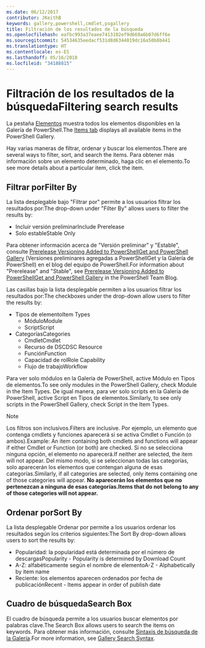 ```yaml
---
ms.date: 06/12/2017
contributor: JKeithB
keywords: gallery,powershell,cmdlet,psgallery
title: Filtración de los resultados de la búsqueda
ms.openlocfilehash: eafbc993a37eaee7413102ef9d669a6b07d6ff6e
ms.sourcegitcommit: 54534635eedacf531d8d6344019dc16a50b8b441
ms.translationtype: HT
ms.contentlocale: es-ES
ms.lasthandoff: 05/16/2018
ms.locfileid: "34188815"
---
```

# <a name="filtering-search-results"></a><span data-ttu-id="96a87-103">Filtración de los resultados de la búsqueda</span><span class="sxs-lookup"><span data-stu-id="96a87-103">Filtering search results</span></span>

<span data-ttu-id="96a87-104">La pestaña [Elementos](https://www.powershellgallery.com/items) muestra todos los elementos disponibles en la Galería de PowerShell.</span><span class="sxs-lookup"><span data-stu-id="96a87-104">The [Items tab](https://www.powershellgallery.com/items) displays all available items in the PowerShell Gallery.</span></span>

<span data-ttu-id="96a87-105">Hay varias maneras de filtrar, ordenar y buscar los elementos.</span><span class="sxs-lookup"><span data-stu-id="96a87-105">There are several ways to filter, sort, and search the items.</span></span>
<span data-ttu-id="96a87-106">Para obtener más información sobre un elemento determinado, haga clic en el elemento.</span><span class="sxs-lookup"><span data-stu-id="96a87-106">To see more details about a particular item, click the item.</span></span>

## <a name="filter-by"></a><span data-ttu-id="96a87-107">Filtrar por</span><span class="sxs-lookup"><span data-stu-id="96a87-107">Filter By</span></span>

<span data-ttu-id="96a87-108">La lista desplegable bajo "Filtrar por" permite a los usuarios filtrar los resultados por:</span><span class="sxs-lookup"><span data-stu-id="96a87-108">The drop-down under "Filter By" allows users to filter the results by:</span></span>
- <span data-ttu-id="96a87-109">Incluir versión preliminar</span><span class="sxs-lookup"><span data-stu-id="96a87-109">Include Prerelease</span></span>
- <span data-ttu-id="96a87-110">Solo estable</span><span class="sxs-lookup"><span data-stu-id="96a87-110">Stable Only</span></span>

<span data-ttu-id="96a87-111">Para obtener información acerca de "Versión preliminar" y "Estable", consulte [Prerelease Versioning Added to PowerShellGet and PowerShell Gallery](https://blogs.msdn.microsoft.com/powershell/2017/12/05/prerelease-versioning-added-to-powershellget-and-powershell-gallery/) (Versiones preliminares agregadas a PowerShellGet y la Galería de PowerShell) en el blog del equipo de PowerShell.</span><span class="sxs-lookup"><span data-stu-id="96a87-111">For information about "Prerelease" and "Stable", see [Prerelease Versioning Added to PowerShellGet and PowerShell Gallery](https://blogs.msdn.microsoft.com/powershell/2017/12/05/prerelease-versioning-added-to-powershellget-and-powershell-gallery/) in the PowerShell Team Blog.</span></span>

<span data-ttu-id="96a87-112">Las casillas bajo la lista desplegable permiten a los usuarios filtrar los resultados por:</span><span class="sxs-lookup"><span data-stu-id="96a87-112">The checkboxes under the drop-down allow users to filter the results by:</span></span>
- <span data-ttu-id="96a87-113">Tipos de elemento</span><span class="sxs-lookup"><span data-stu-id="96a87-113">Item Types</span></span>
  - <span data-ttu-id="96a87-114">Módulo</span><span class="sxs-lookup"><span data-stu-id="96a87-114">Module</span></span>
  - <span data-ttu-id="96a87-115">Script</span><span class="sxs-lookup"><span data-stu-id="96a87-115">Script</span></span>
- <span data-ttu-id="96a87-116">Categorías</span><span class="sxs-lookup"><span data-stu-id="96a87-116">Categories</span></span>
  - <span data-ttu-id="96a87-117">Cmdlet</span><span class="sxs-lookup"><span data-stu-id="96a87-117">Cmdlet</span></span>
  - <span data-ttu-id="96a87-118">Recurso de DSC</span><span class="sxs-lookup"><span data-stu-id="96a87-118">DSC Resource</span></span>
  - <span data-ttu-id="96a87-119">Función</span><span class="sxs-lookup"><span data-stu-id="96a87-119">Function</span></span>
  - <span data-ttu-id="96a87-120">Capacidad de rol</span><span class="sxs-lookup"><span data-stu-id="96a87-120">Role Capability</span></span>
  - <span data-ttu-id="96a87-121">Flujo de trabajo</span><span class="sxs-lookup"><span data-stu-id="96a87-121">Workflow</span></span>

<span data-ttu-id="96a87-122">Para ver solo módulos en la Galería de PowerShell, active Módulo en Tipos de elementos.</span><span class="sxs-lookup"><span data-stu-id="96a87-122">To see only modules in the PowerShell Gallery, check Module in the Item Types.</span></span>
<span data-ttu-id="96a87-123">De igual manera, para ver solo scripts en la Galería de PowerShell, active Script en Tipos de elementos.</span><span class="sxs-lookup"><span data-stu-id="96a87-123">Similarly, to see only scripts in the PowerShell Gallery, check Script in the Item Types.</span></span>

> [!NOTE]
> <span data-ttu-id="96a87-124">Los filtros son inclusivos.</span><span class="sxs-lookup"><span data-stu-id="96a87-124">Filters are inclusive.</span></span>
> <span data-ttu-id="96a87-125">Por ejemplo, un elemento que contenga cmdlets y funciones aparecerá si se activa Cmdlet o Función (o ambos).</span><span class="sxs-lookup"><span data-stu-id="96a87-125">Example: An item containing both cmdlets and functions will appear if either Cmdlet or Function (or both) are checked.</span></span>
> <span data-ttu-id="96a87-126">Si no se selecciona ninguna opción, el elemento no aparecerá.</span><span class="sxs-lookup"><span data-stu-id="96a87-126">If neither are selected, the item will not appear.</span></span>
> <span data-ttu-id="96a87-127">Del mismo modo, si se seleccionan todas las categorías, solo aparecerán los elementos que contengan alguna de esas categorías.</span><span class="sxs-lookup"><span data-stu-id="96a87-127">Similarly, if all categories are selected, only items containing one of those categories will appear.</span></span>
> <span data-ttu-id="96a87-128">**No aparecerán los elementos que no pertenezcan a ninguna de esas categorías.**</span><span class="sxs-lookup"><span data-stu-id="96a87-128">**Items that do not belong to any of those categories will not appear.**</span></span>

## <a name="sort-by"></a><span data-ttu-id="96a87-129">Ordenar por</span><span class="sxs-lookup"><span data-stu-id="96a87-129">Sort By</span></span>

<span data-ttu-id="96a87-130">La lista desplegable Ordenar por permite a los usuarios ordenar los resultados según los criterios siguientes:</span><span class="sxs-lookup"><span data-stu-id="96a87-130">The Sort By drop-down allows users to sort the results by:</span></span>
- <span data-ttu-id="96a87-131">Popularidad: la popularidad está determinada por el número de descargas</span><span class="sxs-lookup"><span data-stu-id="96a87-131">Popularity - Popularity is determined by Download Count</span></span>
- <span data-ttu-id="96a87-132">A-Z: alfabéticamente según el nombre de elemento</span><span class="sxs-lookup"><span data-stu-id="96a87-132">A-Z - Alphabetically by item name</span></span>
- <span data-ttu-id="96a87-133">Reciente: los elementos aparecen ordenados por fecha de publicación</span><span class="sxs-lookup"><span data-stu-id="96a87-133">Recent - Items appear in order of publish date</span></span>

## <a name="search-box"></a><span data-ttu-id="96a87-134">Cuadro de búsqueda</span><span class="sxs-lookup"><span data-stu-id="96a87-134">Search Box</span></span>

<span data-ttu-id="96a87-135">El cuadro de búsqueda permite a los usuarios buscar elementos por palabras clave.</span><span class="sxs-lookup"><span data-stu-id="96a87-135">The Search Box allows users to search the items on keywords.</span></span>
<span data-ttu-id="96a87-136">Para obtener más información, consulte [Sintaxis de búsqueda de la Galería](search-syntax.md).</span><span class="sxs-lookup"><span data-stu-id="96a87-136">For more information, see [Gallery Search Syntax](search-syntax.md).</span></span>